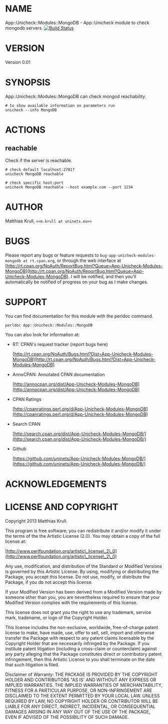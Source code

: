 # NAME

App::Unicheck::Modules::MongoDB - App::Unicheck module to check mongodb servers.  [![Build Status](https://secure.travis-ci.org/uninets/App-Unicheck-Modules-MongoDB.png)](http://travis-ci.org/uninets/App-Unicheck-Modules-MongoDB)

# VERSION

Version 0.01

# SYNOPSIS

App::Unicheck::Modules::MongoDB can check mongod reachability.

    # to show available information on parameters run
    unicheck --info MongoDB

# ACTIONS

## reachable

Check if the server is reachable.

    # check default localhost:27017
    unicheck MongoDB reachable

    # check specific host:port
    unicheck MongoDB reachable --host example.com --port 1234

# AUTHOR

Matthias Krull, `<<m.krull at uninets.eu>>`

# BUGS

Please report any bugs or feature requests to `bug-app-unicheck-modules-mongodb at rt.cpan.org`, or through
the web interface at [http://rt.cpan.org/NoAuth/ReportBug.html?Queue=App-Unicheck-Modules-MongoDB](http://rt.cpan.org/NoAuth/ReportBug.html?Queue=App-Unicheck-Modules-MongoDB).  I will be notified, and then you'll
automatically be notified of progress on your bug as I make changes.







# SUPPORT

You can find documentation for this module with the perldoc command.

    perldoc App::Unicheck::Modules::MongoDB



You can also look for information at:

- RT: CPAN's request tracker (report bugs here)

    [http://rt.cpan.org/NoAuth/Bugs.html?Dist=App-Unicheck-Modules-MongoDB](http://rt.cpan.org/NoAuth/Bugs.html?Dist=App-Unicheck-Modules-MongoDB)

- AnnoCPAN: Annotated CPAN documentation

    [http://annocpan.org/dist/App-Unicheck-Modules-MongoDB](http://annocpan.org/dist/App-Unicheck-Modules-MongoDB)

- CPAN Ratings

    [http://cpanratings.perl.org/d/App-Unicheck-Modules-MongoDB](http://cpanratings.perl.org/d/App-Unicheck-Modules-MongoDB)

- Search CPAN

    [http://search.cpan.org/dist/App-Unicheck-Modules-MongoDB/](http://search.cpan.org/dist/App-Unicheck-Modules-MongoDB/)

- Github

    [https://github.com/uninets/App-Unicheck-Modules-MongoDB/](https://github.com/uninets/App-Unicheck-Modules-MongoDB/)



# ACKNOWLEDGEMENTS



# LICENSE AND COPYRIGHT

Copyright 2013 Matthias Krull.

This program is free software; you can redistribute it and/or modify it
under the terms of the the Artistic License (2.0). You may obtain a
copy of the full license at:

[http://www.perlfoundation.org/artistic\_license\_2\_0](http://www.perlfoundation.org/artistic\_license\_2\_0)

Any use, modification, and distribution of the Standard or Modified
Versions is governed by this Artistic License. By using, modifying or
distributing the Package, you accept this license. Do not use, modify,
or distribute the Package, if you do not accept this license.

If your Modified Version has been derived from a Modified Version made
by someone other than you, you are nevertheless required to ensure that
your Modified Version complies with the requirements of this license.

This license does not grant you the right to use any trademark, service
mark, tradename, or logo of the Copyright Holder.

This license includes the non-exclusive, worldwide, free-of-charge
patent license to make, have made, use, offer to sell, sell, import and
otherwise transfer the Package with respect to any patent claims
licensable by the Copyright Holder that are necessarily infringed by the
Package. If you institute patent litigation (including a cross-claim or
counterclaim) against any party alleging that the Package constitutes
direct or contributory patent infringement, then this Artistic License
to you shall terminate on the date that such litigation is filed.

Disclaimer of Warranty: THE PACKAGE IS PROVIDED BY THE COPYRIGHT HOLDER
AND CONTRIBUTORS "AS IS' AND WITHOUT ANY EXPRESS OR IMPLIED WARRANTIES.
THE IMPLIED WARRANTIES OF MERCHANTABILITY, FITNESS FOR A PARTICULAR
PURPOSE, OR NON-INFRINGEMENT ARE DISCLAIMED TO THE EXTENT PERMITTED BY
YOUR LOCAL LAW. UNLESS REQUIRED BY LAW, NO COPYRIGHT HOLDER OR
CONTRIBUTOR WILL BE LIABLE FOR ANY DIRECT, INDIRECT, INCIDENTAL, OR
CONSEQUENTIAL DAMAGES ARISING IN ANY WAY OUT OF THE USE OF THE PACKAGE,
EVEN IF ADVISED OF THE POSSIBILITY OF SUCH DAMAGE.


